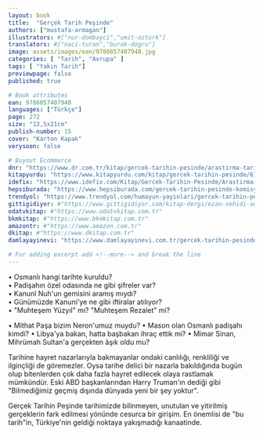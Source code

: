 ```yaml
---
layout: book
title:  "Gerçek Tarih Peşinde"
authors: ["mustafa-armagan"]
illustrators: #["nur-dombayci","umit-ozturk"]
translators: #["naci-turan","burak-dogru"]
image: assets/images/ean/9786057407948.jpg
categories: [ "Tarih", "Avrupa" ]
tags: [ "Yakın Tarih"]
previewpage: false
published: true

# Book attributes
ean: 9786057407948
languages: ["Türkçe"]
page: 272
size: "13,5x21cm"
publish-number: 15
cover: "Karton Kapak"
verysoon: false

# Buyout Ecommerce
dnr: "https://www.dr.com.tr/kitap/gercek-tarihin-pesinde/arastirma-tarih/tarih/osmanli-tarihi/urunno=0001980887001"
kitapyurdu: "https://www.kitapyurdu.com/kitap/gercek-tarihin-pesinde/617357.html&filter_name=h%C3%BCmayun+yay%C4%B1nlar%C4%B1"
idefix: "https://www.idefix.com/Kitap/Gercek-Tarihin-Pesinde/Arastirma-Tarih/Tarih/Osmanli-Tarihi/urunno=0001980887001"
hepsiburada: "https://www.hepsiburada.com/gercek-tarihin-pesinde-komisyon-p-HBCV00002GJ4JY"
trendyol: "https://www.trendyol.com/humayun-yayinlari/gercek-tarihin-pesinde-p-304605098"
gittigidiyor: #"https://www.gittigidiyor.com/kitap-dergi/ezan-sehidi-adnan-menderes_pdp_732728793"
odatvkitap: #"https://www.odatvkitap.com.tr"
bkmkitap: #"https://www.bkmkitap.com.tr"
amazontr: #"https://www.amazon.com.tr"
dkitap: #"https://www.dkitap.com.tr"
damlayayinevi: "https://www.damlayayinevi.com.tr/gercek-tarihin-pesinde"

# For adding excerpt add <!--more--> and break the line
---
```

• Osmanlı hangi tarihte kuruldu?  
• Padişahın özel odasında ne gibi şifreler var?  
• Kanunî Nuh'un gemisini aramış mıydı?  
• Günümüzde Kanuni'ye ne gibi iftiralar atılıyor?  
• "Muhteşem Yüzyıl" mı? "Muhteşem Rezalet" mi?  
<!--more-->
• Mithat Paşa bizim Neron'umuz muydu?
• Mason olan Osmanlı padişahı kimdi?
• Libya'ya bakan, hatta başbakan ihraç ettik mi?
• Mimar Sinan, Mihrümah Sultan'a gerçekten âşık oldu mu?

Tarihine hayret nazarlarıyla bakmayanlar ondaki canlılığı, renkliliği ve ilginçliği de göremezler.
Oysa tarihe delici bir nazarla bakıldığında bugün olup bitenlerden çok daha fazla hayret edilecek olaya rastlamak mümkündür.
Eski ABD başkanlarından Harry Truman'ın dediği gibi "Bilmediğimiz geçmiş dışında dünyada yeni bir şey yoktur".

Gerçek Tarihin Peşinde tarihimizde bilinmeyen, unutulan ve yitirilmiş gerçeklerin fark edilmesi yönünde cesurca bir girişim.
En önemlisi de "bu tarih"in, Türkiye'nin geldiği noktaya yakışmadığı kanaatinde.